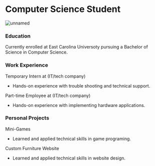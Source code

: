 # Computer Science Student
![unnamed](https://github.com/Carson2001/portfolio/assets/154708874/71029f68-2194-45f3-b40d-e0d1871ba8e0)

### Education
Currently enrolled at East Carolina Universoty pursuing a Bachelor of Science in Computer Science.

### Work Experience
Temporary Intern at (IT/tech company)
- Hands-on experience with trouble shooting and technical support.

Part-time Employee at (IT/tech company)
- Hands-on experience with implementing hardware applications. 
  
### Personal Projects
Mini-Games
- Learned and applied technical skills in game programing.
  
Custom Furniture Website
- Learned and applied technical skills in website design.

